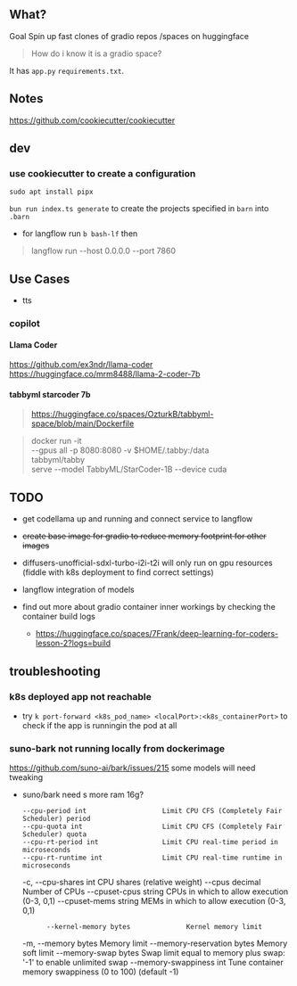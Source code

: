## What?

Goal Spin up fast clones of gradio repos /spaces on huggingface

> How do i know it is a gradio space?

It has `app.py` `requirements.txt`.

## Notes

https://github.com/cookiecutter/cookiecutter

## dev


### use cookiecutter to create a configuration
`sudo apt install pipx`

`bun run index.ts generate` to create the projects specified in `barn` into `.barn`


- for langflow run  `b bash-lf` then 
> langflow run --host 0.0.0.0 --port 7860

## Use Cases
- tts
### copilot 

#### Llama Coder
https://github.com/ex3ndr/llama-coder
https://huggingface.co/mrm8488/llama-2-coder-7b

#### tabbyml starcoder 7b

> https://huggingface.co/spaces/OzturkB/tabbyml-space/blob/main/Dockerfile

> docker run -it \
>   --gpus all -p 8080:8080 -v $HOME/.tabby:/data \
>   tabbyml/tabby \
>   serve --model TabbyML/StarCoder-1B --device cuda

## TODO

- get codellama up and running and connect service to langflow
- <del>create base image for gradio to reduce memory footprint for other images</del>
- diffusers-unofficial-sdxl-turbo-i2i-t2i will only run on gpu resources (fiddle with k8s deployment to find correct settings)

- langflow integration of models
- find out more about gradio container inner workings by checking the container build logs
    - https://huggingface.co/spaces/7Frank/deep-learning-for-coders-lesson-2?logs=build


## troubleshooting

### k8s deployed app not reachable

- try `k port-forward <k8s_pod_name> <localPort>:<k8s_containerPort>` to check if the app is runningin the pod at all


### suno-bark not running locally from dockerimage

https://github.com/suno-ai/bark/issues/215
some models will need tweaking 
- suno/bark need s more ram 16g?

      --cpu-period int                   Limit CPU CFS (Completely Fair Scheduler) period
      --cpu-quota int                    Limit CPU CFS (Completely Fair Scheduler) quota
      --cpu-rt-period int                Limit CPU real-time period in microseconds
      --cpu-rt-runtime int               Limit CPU real-time runtime in microseconds
  -c, --cpu-shares int                   CPU shares (relative weight)
      --cpus decimal                     Number of CPUs
      --cpuset-cpus string               CPUs in which to allow execution (0-3, 0,1)
      --cpuset-mems string               MEMs in which to allow execution (0-3, 0,1)

            --kernel-memory bytes              Kernel memory limit
  -m, --memory bytes                     Memory limit
      --memory-reservation bytes         Memory soft limit
      --memory-swap bytes                Swap limit equal to memory plus swap: '-1' to enable unlimited swap
      --memory-swappiness int            Tune container memory swappiness (0 to 100) (default -1)






